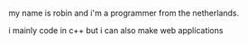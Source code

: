 my name is robin and i'm a programmer from the netherlands.

i mainly code in c++ but i can also make web applications
